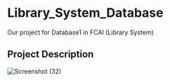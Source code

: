 # Library_System_Database
Our project for Database1 in FCAI (Library System)
## Project Description
![Screenshot (32)](https://user-images.githubusercontent.com/119612208/227805224-00d05008-b91f-4ef2-9d8c-8c1058732d80.png)

